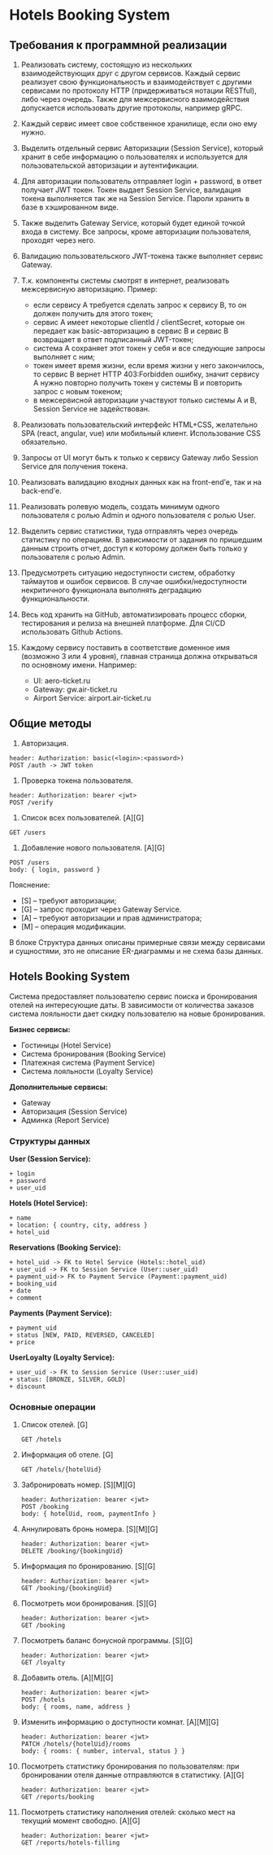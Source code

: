 # Hotels Booking System

## Требования к программной реализации

1. Реализовать систему, состоящую из нескольких взаимодействующих друг с другом сервисов. 
 Каждый сервис реализует свою функциональность и взаимодействует с другими сервисами по протоколу HTTP (придерживаться нотации RESTful), либо через очередь. 
 Также для межсервисного взаимодействия допускается использовать другие протоколы, например gRPC.
 
1. Каждый сервис имеет свое собственное хранилище, если оно ему нужно.
 
1. Выделить отдельный сервис Авторизации (Session Service), который хранит в себе информацию о пользователях и
 используется для пользовательской авторизации и аутентификации.
 
1. Для авторизации пользователь отправляет login + password, в ответ получает JWT токен. Токен выдает Session Service,
 валидация токена выполняется так же на Session Service. Пароли хранить в базе в хэшированном виде. 
 
1. Также выделить Gateway Service, который будет единой точкой входа в систему. Все запросы, кроме авторизации пользователя,
 проходят через него. 
 
1. Валидацию пользовательского JWT-токена также выполняет сервис Gateway. 
 
1. Т.к. компоненты системы смотрят в интернет, реализовать межсервисную авторизацию. Пример:
    * если сервису A требуется сделать запрос к сервису B, то он должен получить для этого токен; 
    * сервис A имеет некоторые clientId / clientSecret, которые он передает как basic-авторизацию в сервис B и 
      сервис B возвращает в ответ подписанный JWT-токен;
    * система A сохраняет этот токен у себя и все следующие запросы выполняет с ним;
    * токен имеет время жизни, если время жизни у него закончилось, то сервис B вернет HTTP 403:Forbidden ошибку, 
      значит сервису A нужно повторно получить токен у системы B и повторить запрос с новым токеном; 
    * в межсервисной авторизации участвуют только системы A и B, Session Service не задействован.

1. Реализовать пользовательский интерфейс HTML+CSS, желательно SPA (react, angular, vue) или мобильный клиент.
 Использование CSS обязательно. 
 
1. Запросы от UI могут быть к только к сервису Gateway либо Session Service для получения токена. 
 
1. Реализовать валидацию входных данных как на front-end’е, так и на back-end’е. 
 
1. Реализовать ролевую модель, создать минимум одного пользователя с ролью Admin и одного пользователя с ролью User. 
 
1. Выделить сервис статистики, туда отправлять через очередь статистику по операциям. В зависимости от задания
 по пришедшим данным строить отчет, доступ к которому должен быть только у пользователя с ролью Admin. 
 
1. Предусмотреть ситуацию недоступности систем, обработку таймаутов и ошибок сервисов. В случае ошибки/недоступности
 некритичного функционала выполнять деградацию функциональности. 
 
1. Весь код хранить на GitHub, автоматизировать процесс сборки, тестирования и релиза на внешней платформе.
 Для CI/CD использовать Github Actions. 
 
1. Каждому сервису поставить в соответствие доменное имя (возможно 3 или 4 уровня), главная страница должна открываться
 по основному имени. Например:
    * UI: aero-ticket.ru
    * Gateway: gw.air-ticket.ru
    * Airport Service: airport.air-ticket.ru

## Общие методы

1. Авторизация.
```
header: Authorization: basic(<login>:<password>)
POST /auth -> JWT token
```
1. Проверка токена пользователя.
```
header: Authorization: bearer <jwt>
POST /verify
```
1. Список всех пользователей. [A][G]
```
GET /users
```
1. Добавление нового пользователя. [A][G]
```
POST /users
body: { login, password }
```

Пояснение:
* [S] – требуют авторизации;
* [G] – запрос проходит через Gateway Service.
* [A] – требуют авторизации и прав администратора;
* [M] – операция модификации.

В блоке Структура данных описаны примерные связи между сервисами и сущностями, это не описание ER-диаграммы и не схема базы данных.

## Hotels Booking System

Система предоставляет пользователю сервис поиска и бронирования отелей на интересующие даты. В зависимости
от количества заказов система лояльности дает скидку пользователю на новые бронирования.

**Бизнес сервисы:**

* Гостиницы (Hotel Service)
* Система бронирования (Booking Service)
* Платежная система (Payment Service)
* Система лояльности (Loyalty Service)

**Дополнительные сервисы:**

* Gateway
* Авторизация (Session Service)
* Админка (Report Service)

### Структуры данных

**User (Session Service):**
```
+ login
+ password
+ user_uid
```

**Hotels (Hotel Service):**
```
+ name
+ location: { country, city, address }
+ hotel_uid
```

**Reservations (Booking Service):**
```
+ hotel_uid -> FK to Hotel Service (Hotels::hotel_uid)
+ user_uid -> FK to Session Service (User::user_uid)
+ payment_uid-> FK to Payment Service (Payment::payment_uid)
+ booking_uid
+ date
+ comment
```

**Payments (Payment Service):**
```
+ payment_uid
+ status [NEW, PAID, REVERSED, CANCELED]
+ price
```

**UserLoyalty (Loyalty Service):**
```
+ user_uid -> FK to Session Service (User::user_uid)
+ status: [BRONZE, SILVER, GOLD]
+ discount
```

### Основные операции

1. Список отелей. [G]
    ```
    GET /hotels
    ```
1. Информация об отеле. [G]
    ```
    GET /hotels/{hotelUid}
    ```
1. Забронировать номер. [S][M][G]
    ```
    header: Authorization: bearer <jwt>
    POST /booking
    body: { hotelUid, room, paymentInfo }
    ```
1. Аннулировать бронь номера. [S][M][G]
    ```
    header: Authorization: bearer <jwt>
    DELETE /booking/{bookingUid}
    ```
1. Информация по бронированию. [S][G]
    ```
    header: Authorization: bearer <jwt>
    GET /booking/{bookingUid}
    ```
1. Посмотреть мои бронирования. [S][G]
    ```
    header: Authorization: bearer <jwt>
    GET /booking
    ```
1. Посмотреть баланс бонусной программы. [S][G]
    ```
    header: Authorization: bearer <jwt>
    GET /loyalty
    ```
1. Добавить отель. [A][M][G]
    ```
    header: Authorization: bearer <jwt>
    POST /hotels
    body: { rooms, name, address }
    ```
1. Изменить информацию о доступности комнат. [A][M][G]
    ```
    header: Authorization: bearer <jwt>
    PATCH /hotels/{hotelUid}/rooms
    body: { rooms: { number, interval, status } }
    ```
1. Посмотреть статистику бронирования по пользователям: при бронировании отеля данные отправляются в статистику. [A][G]
    ```
    header: Authorization: bearer <jwt>
    GET /reports/booking
    ```
1. Посмотреть статистику наполнения отелей: сколько мест на текущий момент свободно. [A][G]
    ```
    header: Authorization: bearer <jwt>
    GET /reports/hotels-filling 
    ```
